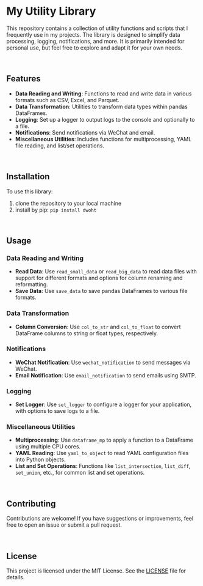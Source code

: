 # My Utility Library

This repository contains a collection of utility functions and scripts that I frequently use in my projects. The library is designed to simplify data processing, logging, notifications, and more. It is primarily intended for personal use, but feel free to explore and adapt it for your own needs.

&nbsp;

## Features

- **Data Reading and Writing**: Functions to read and write data in various formats such as CSV, Excel, and Parquet.
- **Data Transformation**: Utilities to transform data types within pandas DataFrames.
- **Logging**: Set up a logger to output logs to the console and optionally to a file.
- **Notifications**: Send notifications via WeChat and email.
- **Miscellaneous Utilities**: Includes functions for multiprocessing, YAML file reading, and list/set operations.

&nbsp;

## Installation

To use this library:
1. clone the repository to your local machine
2. install by pip: `pip install dwoht`

&nbsp;

## Usage

### Data Reading and Writing

- **Read Data**: Use `read_small_data` or `read_big_data` to read data files with support for different formats and options for column renaming and reformatting.
- **Save Data**: Use `save_data` to save pandas DataFrames to various file formats.

### Data Transformation

- **Column Conversion**: Use `col_to_str` and `col_to_float` to convert DataFrame columns to string or float types, respectively.

### Notifications

- **WeChat Notification**: Use `wechat_notification` to send messages via WeChat.
- **Email Notification**: Use `email_notification` to send emails using SMTP.

### Logging

- **Set Logger**: Use `set_logger` to configure a logger for your application, with options to save logs to a file.

### Miscellaneous Utilities

- **Multiprocessing**: Use `dataframe_mp` to apply a function to a DataFrame using multiple CPU cores.
- **YAML Reading**: Use `yaml_to_object` to read YAML configuration files into Python objects.
- **List and Set Operations**: Functions like `list_intersection`, `list_diff`, `set_union`, etc., for common list and set operations.

&nbsp;

## Contributing

Contributions are welcome! If you have suggestions or improvements, feel free to open an issue or submit a pull request.

&nbsp;

## License

This project is licensed under the MIT License. See the [LICENSE](LICENSE) file for details.
